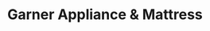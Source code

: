 ---
title: "Garner Appliance & Mattress"
url: /raleigh/garner-appliance-and-mattress/
shop: appliance
---